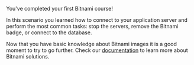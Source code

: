 You've completed your first Bitnami course!

In this scenario you learned how to connect to your application server and perform the most common tasks: stop the servers, remove the Bitnami badge, or connect to the database. 

Now that you have basic knowledge about Bitnami images it is a good moment to try to go further. Check our [documentation](https://docs.bitnami.com/general/) to learn more about Bitnami solutions.
